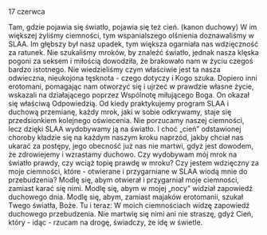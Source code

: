 17 czerwca

Tam, gdzie pojawia się światło, pojawia się też cień.
(kanon duchowy)
 W im większej żyliśmy ciemności, tym wspanialszego olśnienia doznawaliśmy w SLAA. Im głębszy był nasz upadek, tym większa ogarniała nas wdzięczność za ratunek. Nie szukaliśmy mroków, by znaleźć światło, jednak nasza klęska pogoni za seksem i miłością dowodziła, że brakowało nam w życiu czegoś bardzo istotnego. Nie wiedzieliśmy czym właściwie jest ta nasza odwieczna, nieukojona tęsknota - czego dotyczy i Kogo szuka. Dopiero inni erotomani, pomagając nam otworzyć się i ujrzeć w prawdzie własne życie, wskazali na działającego poprzez Wspólnotę miłującego Boga. On okazał się właściwą Odpowiedzią. Od kiedy praktykujemy program SLAA i duchową przemianę, każdy mrok, jaki w sobie odkrywamy, staje się przedsionkiem kolejnego oświecenia. Nie porzucamy naszej ciemności, lecz dzięki SLAA wydobywamy ją na światło. I choć „cień” odstawionej choroby kładzie się na każdym naszym kroku naprzód, jakby chciał nas ukarać za postępy, jego obecność już nas nie martwi, gdyż jest dowodem, że zdrowiejemy i wzrastamy duchowo.
 Czy wydobywam mój mrok na światło prawdy, czy wciąż topię prawdę w mroku? Czy jestem wdzięczny za moje ciemności, które - otwierane i przygarniane w SLAA wiodą mnie do przebudzenia?
 Modlę się, abym otwierał i przygarniał moje ciemności, zamiast karać się nimi. Modlę się, abym w mojej „nocy” widział zapowiedź duchowego dnia. Modlę się, abym, zamiast majaków erotomanii, szukał Twego światła, Boże.
 Tu i teraz: W moich ciemnościach widzę zapowiedź duchowego przebudzenia. Nie martwię się nimi ani nie straszę, gdyż Cień, który - idąc - rzucam na drogę, świadczy, że idę w świetle.
